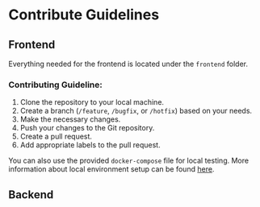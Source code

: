 # Contribute Guidelines

## Frontend

Everything needed for the frontend is located under the `frontend` folder.

### Contributing Guideline:

1. Clone the repository to your local machine.
2. Create a branch (`/feature`, `/bugfix`, or `/hotfix`) based on your needs.
3. Make the necessary changes.
4. Push your changes to the Git repository.
5. Create a pull request.
6. Add appropriate labels to the pull request.

You can also use the provided `docker-compose` file for local testing. More information about local environment setup can be found [here](/doc/local-env.md/).

## Backend

